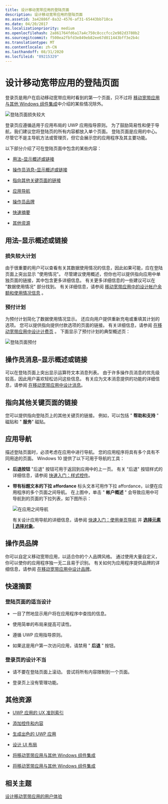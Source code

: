 ```yaml
---
title: 设计移动宽带应用的登陆页面
description: 设计移动宽带应用的登陆页面
ms.assetid: 3a42886f-8a32-4576-af31-65443bb718ca
ms.date: 04/20/2017
ms.localizationpriority: medium
ms.openlocfilehash: 2a861764fd6a17a4c750c8cccfcc2e982d3780b2
ms.sourcegitcommit: f500ea2fbfd3e849eb82ee67d011443bff3e2b4c
ms.translationtype: MT
ms.contentlocale: zh-CN
ms.lasthandoff: 08/31/2020
ms.locfileid: "89215329"
---
```

# <a name="design-the-landing-page-of-a-mobile-broadband-app"></a>设计移动宽带应用的登陆页面


登录页是用户在启动移动宽带应用时看到的第一个页面，只不过将 [移动宽带应用与其他 Windows 组件集成](integrate-a-mobile-broadband-app-with-other-windows-components.md#launchpts)中介绍的某些情况除外。

![登陆页面损失较大](images/mb-fig1-landing-page-postpaid.png)

登录页应遵循适用于应用布局的 UWP 应用指导原则。 为了鼓励简易性和便于导航，我们建议您将登陆页的所有内容都放入单个页面。 登陆页面是应用的中心。 尽管它不是主导航方法或管理页，但它会展示您的应用程序及其主要功能。

以下部分介绍了可在登陆页面中包含的某些内容：

-   [用法–显示概述或链接](#usageov)

-   [操作员消息–显示概述或链接](#opmsg)

-   [指向其他关键页面的链接](#keylinks)

-   [应用导航](#appnav)

-   [操作员品牌](#opbrand)

-   [快速摘要](#sum)

-   [其他资源](#res)

## <a name="span-idusageovspanspan-idusageovspanusage--show-an-overview-or-link"></a><span id="usageov"></span><span id="USAGEOV"></span>用法–显示概述或链接


### <a name="span-idpostpaid_plansspanspan-idpostpaid_plansspanspan-idpostpaid_plansspanpostpaid-plans"></a><span id="Postpaid_plans"></span><span id="postpaid_plans"></span><span id="POSTPAID_PLANS"></span>损失较大计划

由于很重要的用户可以查看有关其数据使用情况的信息，因此如果可能，应在登陆页面上突出显示 "使用情况"。 尽管建议使用概述，但你也可以提供指向应用中单独页面的链接，其中包含更多详细信息。 有关更多详细信息的一些建议可以在 "数据使用情况" 部分找到。 有关详细信息，请参阅 [移动宽带应用中的设计帐户余额和使用情况信息](design-account-balance-and-usage-info-in-a-mobile-broadband-app.md) 。

### <a name="span-idprepaid_plansspanspan-idprepaid_plansspanspan-idprepaid_plansspanprepaid-plans"></a><span id="Prepaid_plans"></span><span id="prepaid_plans"></span><span id="PREPAID_PLANS"></span>预付计划

为预付计划简化了数据使用情况显示。 还应向用户提供重新充电或重填其计划的选项。 您可以提供指向提供付款选项的页面的链接。 有关详细信息，请参阅 [在移动宽带应用中设计计费页](design-billing-pages-in-a-mobile-broadband-app.md) 。 下面显示了预付计划的典型概述页：

![登陆页面预付](images/mb-fig2-landing-page-prepaid.png)

## <a name="span-idopmsgspanspan-idopmsgspanoperator-messages--show-an-overview-or-link"></a><span id="opmsg"></span><span id="OPMSG"></span>操作员消息–显示概述或链接


可以在登陆页面上突出显示运算符文本消息列表。 由于许多操作员消息的优先级较高，因此用户喜欢轻松访问这些信息。 有关应为文本消息提供的功能的详细信息，请参阅 [在移动宽带应用中设计消息](design-messages-in-a-mobile-broadband-app.md)。

## <a name="span-idkeylinksspanspan-idkeylinksspanlinks-to-other-key-pages"></a><span id="keylinks"></span><span id="KEYLINKS"></span>指向其他关键页面的链接


您可以提供指向登陆页上的其他关键页的链接。 例如，可以包括 " **帮助和支持** " 磁贴和 " **服务**" 磁贴。

## <a name="span-idappnavspanspan-idappnavspanapp-navigation"></a><span id="appnav"></span><span id="APPNAV"></span>应用导航


描述登陆页面时，必须考虑在应用中进行导航。 您的应用程序将具有多个具有不同用途的页面。 Windows 10 提供了以下可用于导航的工具：

-   **后退按钮** "后退" 按钮可用于返回到应用中的上一页。 有关 "后退" 按钮样式的详细信息，请参阅 [快速入门：样式控件](/previous-versions/windows/apps/hh465498(v=win.10))。

-   **带有标题文本的下拉 affordance** 标头文本可用作下拉 affordance，以便在应用程序的多个页面之间导航。 在上图中，单击 " **帐户概述** " 会导致应用中可导航到的页面的下拉列表，如下图所示：

    ![在应用之间导航](images/mb-fig3-nav-between-apps.png)

    有关设计应用导航的详细信息，请参阅 [快速入门：使用单页导航](/previous-versions/windows/apps/hh452768(v=win.10)) 并 [**选择元素 | 选择对象**](https://developer.mozilla.org/en-US/docs/Web/HTML/Element/select)。

## <a name="span-idopbrandspanspan-idopbrandspanoperator-branding"></a><span id="opbrand"></span><span id="OPBRAND"></span>操作员品牌


你可以自定义移动宽带应用，以适合你的个人品牌风格。 通过使用大量自定义，你可以使你的应用程序独一无二且易于识别。 有关如何为应用程序提供品牌的详细信息，请参阅 [在移动宽带应用中设计品牌](design-branding-in-a-mobile-broadband-app.md)。

## <a name="span-idsumspanspan-idsumspanquick-summary"></a><span id="sum"></span><span id="SUM"></span>快速摘要


### <a name="span-idappropriate_design_for_the_landing_pagespanspan-idappropriate_design_for_the_landing_pagespanspan-idappropriate_design_for_the_landing_pagespanappropriate-design-for-the-landing-page"></a><span id="Appropriate_design_for_the_landing_page"></span><span id="appropriate_design_for_the_landing_page"></span><span id="APPROPRIATE_DESIGN_FOR_THE_LANDING_PAGE"></span>登陆页面的适当设计

-   一目了然地显示用户将在应用程序中查找的信息。

-   使用简单的布局来提高可读性。

-   遵循 UWP 应用指导原则。

-   如果这是用户第一次访问应用，请禁用 " **后退** " 按钮。

### <a name="span-idinappropriate_design_for_the_landing_pagespanspan-idinappropriate_design_for_the_landing_pagespanspan-idinappropriate_design_for_the_landing_pagespaninappropriate-design-for-the-landing-page"></a><span id="Inappropriate_design_for_the_landing_page"></span><span id="inappropriate_design_for_the_landing_page"></span><span id="INAPPROPRIATE_DESIGN_FOR_THE_LANDING_PAGE"></span>登录页的设计不当

-   请不要在登陆页面上滚动。 尝试将所有内容限制到一个页面。

-   登录页上没有管理功能。

## <a name="span-idresspanspan-idresspanadditional-resources"></a><span id="res"></span><span id="RES"></span>其他资源


-   [UWP 应用的 UX 准则索引](https://developer.microsoft.com/windows/apps/design)

-   [添加控件和内容](/previous-versions/windows/apps/hh465393(v=win.10))

-   [生成出色的 UWP 应用](https://msdn.microsoft.com/library/windows/apps/hh464920)

-   [设计 UI 布局](/previous-versions/windows/apps/hh465304(v=win.10))

-   [将移动宽带应用与其他 Windows 组件集成](integrate-a-mobile-broadband-app-with-other-windows-components.md#splash)

-   [将移动宽带应用与其他 Windows 组件集成](integrate-a-mobile-broadband-app-with-other-windows-components.md#tileandtoast)

## <a name="span-idrelated_topicsspanrelated-topics"></a><span id="related_topics"></span>相关主题


[设计移动宽带应用的用户体验](designing-the-user-experience-of-a-mobile-broadband-app.md)

 

